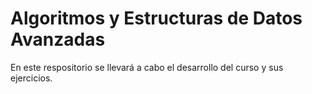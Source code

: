 # Algoritmos y Estructuras de Datos Avanzadas

En este respositorio se llevará a cabo el desarrollo del curso y sus ejercicios.
